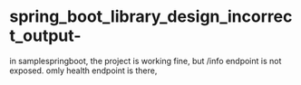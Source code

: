 # spring_boot_library_design_incorrect_output-
in samplespringboot, the project is working fine, but /info endpoint is not exposed. omly health endpoint is there,
